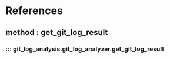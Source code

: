 # References

## method : get_git_log_result
### ::: git_log_analysis.git_log_analyzer.get_git_log_result